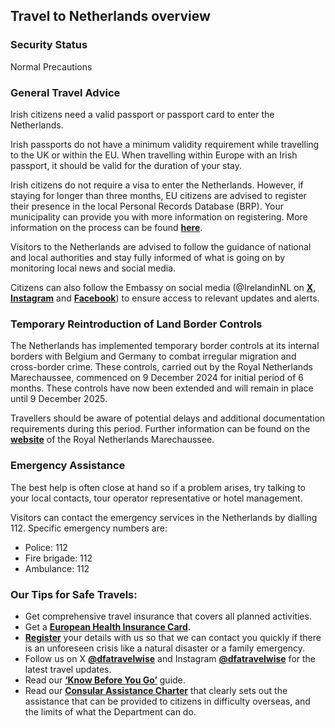 ## Travel to Netherlands overview

### **Security Status**

Normal Precautions

### **General Travel Advice**

Irish citizens need a valid passport or passport card to enter the Netherlands.

Irish passports do not have a minimum validity requirement while travelling to the UK or within the EU. When travelling within Europe with an Irish passport, it should be valid for the duration of your stay.

Irish citizens do not require a visa to enter the Netherlands. However, if staying for longer than three months, EU citizens are advised to register their presence in the local Personal Records Database (BRP). Your municipality can provide you with more information on registering. More information on the process can be found [**here**](https://ind.nl/en/residence-permits/eu-eea-or-swiss-citizens/registering-with-the-ind-as-an-eu-eea-or-swiss-citizen).

Visitors to the Netherlands are advised to follow the guidance of national and local authorities and stay fully informed of what is going on by monitoring local news and social media.

Citizens can also follow the Embassy on social media (@IrelandinNL on [**X**](https://twitter.com/IrelandinNL), [**Instagram**](https://www.instagram.com/irelandinnl/) and [**Facebook**](https://www.facebook.com/IrelandInNL/)) to ensure access to relevant updates and alerts.

### **Temporary Reintroduction of Land Border Controls**

The Netherlands has implemented temporary border controls at its internal borders with Belgium and Germany to combat irregular migration and cross-border crime. These controls, carried out by the Royal Netherlands Marechaussee, commenced on 9 December 2024 for initial period of 6 months. These controls have now been extended and will remain in place until 9 December 2025.

Travellers should be aware of potential delays and additional documentation requirements during this period. Further information can be found on the [**website**](https://english.marechaussee.nl/topics/temporary-reintroduction-of-border-control) of the Royal Netherlands Marechaussee.

### **Emergency Assistance**

The best help is often close at hand so if a problem arises, try talking to your local contacts, tour operator representative or hotel management.

Visitors can contact the emergency services in the Netherlands by dialling 112. Specific emergency numbers are:

* Police: 112
* Fire brigade: 112
* Ambulance: 112

### **Our Tips for Safe Travels:**

* Get comprehensive travel insurance that covers all planned activities.
* Get a [**European Health Insurance Card**](http://www.hse.ie/eng/services/list/1/schemes/EHIC/)**.**
* [**Register**](https://www.ireland.ie/en/dfa/overseas-travel/citizens-registration/) your details with us so that we can contact you quickly if there is an unforeseen crisis like a natural disaster or a family emergency.
* Follow us on X [**@dfatravelwise**](https://www.twitter.com/DFATravelWise) and Instagram [**@dfatravelwise**](https://www.instagram.com/dfatravelwise/) for the latest travel updates.
* Read our [**‘Know Before You Go’**](https://www.ireland.ie/en/dfa/overseas-travel/know-before-you-go/) guide.
* Read our [**Consular Assistance Charter**](https://www.ireland.ie/en/dfa/overseas-travel/assistance-abroad/consular-assistance-charter/) that clearly sets out the assistance that can be provided to citizens in difficulty overseas, and the limits of what the Department can do.